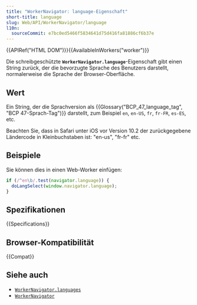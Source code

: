 ```yaml
---
title: "WorkerNavigator: language-Eigenschaft"
short-title: language
slug: Web/API/WorkerNavigator/language
l10n:
  sourceCommit: e7bc0ed5466f5834641d75d416fa81886cf6b37e
---
```


{{APIRef("HTML DOM")}}{{AvailableInWorkers("worker")}}

Die schreibgeschützte **`WorkerNavigator.language`**-Eigenschaft gibt einen String zurück, der die bevorzugte Sprache des Benutzers darstellt, normalerweise die Sprache der Browser-Oberfläche.

## Wert

Ein String, der die Sprachversion als {{Glossary("BCP_47_language_tag", "BCP 47-Sprach-Tag")}} darstellt, zum Beispiel `en`, `en-US`, `fr`, `fr-FR`, `es-ES`, etc.

Beachten Sie, dass in Safari unter iOS vor Version 10.2 der zurückgegebene Ländercode in Kleinbuchstaben ist: "en-us", "fr-fr" etc.

## Beispiele

Sie können dies in einen Web-Worker einfügen:

```js
if (/^en\b/.test(navigator.language)) {
  doLangSelect(window.navigator.language);
}
```

## Spezifikationen

{{Specifications}}

## Browser-Kompatibilität

{{Compat}}

## Siehe auch

- [`WorkerNavigator.languages`](/de/docs/Web/API/WorkerNavigator/languages)
- [`WorkerNavigator`](/de/docs/Web/API/WorkerNavigator)
